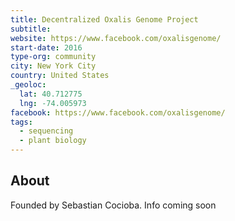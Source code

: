 ```yaml
---
title: Decentralized Oxalis Genome Project
subtitle:
website: https://www.facebook.com/oxalisgenome/
start-date: 2016
type-org: community
city: New York City
country: United States
_geoloc:
  lat: 40.712775
  lng: -74.005973
facebook: https://www.facebook.com/oxalisgenome/
tags:
  - sequencing
  - plant biology
---
```


## About
Founded by Sebastian Cocioba. Info coming soon
